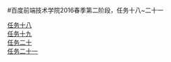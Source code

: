 #百度前端技术学院2016春季第二阶段，任务十八~二十一

[任务十八](http://zhoufuxin.github.io/zfxdev2_18(-21)/2_18.html)<br>
[任务十九](http://zhoufuxin.github.io/zfxdev2_18(-21)/2_19.html)<br>
[任务二十](http://zhoufuxin.github.io/zfxdev2_18(-21)/2_20.html)<br>
[任务二十一](http://zhoufuxin.github.io/zfxdev2_18(-21)/2_21.html)<br>